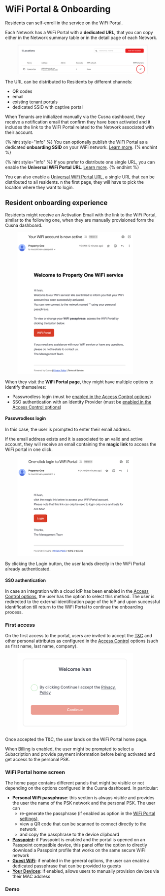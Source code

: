 # WiFi Portal & Onboarding

Residents can self-enroll in the service on the WiFi Portal.

Each Network has a WiFi Portal with a **dedicated URL**, that you can copy either in the Network summary table or in the detail page of each Network.

<figure><img src="../../.gitbook/assets/image (247).png" alt=""><figcaption></figcaption></figure>

The URL can be distributed to Residents by different channels:

* QR codes
* email
* existing tenant portals
* dedicated SSID with captive portal

When Tenants are initialized manually via the Cusna dashboard, they receive a notification email that confirm they have been activated and it includes the link to the WiFI Portal related to the Network associated with their account.

{% hint style="info" %}
You can optionally publish the WiFi Portal as a dedicated **onboarding SSID** on your WiFi network. [Learn more](wifi-portal-distribution.md).
{% endhint %}

{% hint style="info" %}
If you prefer to distribute one single URL, you can enable the **Universal WiFi Portal URL**. [Learn more](wifi-portal-options.md).
{% endhint %}



You can also enable a [Universal WiFi Portal URL](wifi-portal-options.md#universal-wifi-portal-url), a single URL that can be distributed to all residents. n the first page, they will have to pick the locaiton where they want to login.



## Resident onboarding experience

Residents might receive an Activation Email with the link to the WiFi Portal, similar to the following one, when they are manually provisioned form the Cusna dashboard.

<figure><img src="../../.gitbook/assets/image (248).png" alt="" width="375"><figcaption></figcaption></figure>



When they visit the **WiFi Portal page**, they might have multiple options to identify themselves:

* Passwrodless login (must be [enabled in the Access Control options](access-control-options.md#passwordless-login))
* SSO authentication with an Identity Provider (must be [enabled in the Access Control options](access-control-options.md#identity-provider-options))

#### Passwrodless login

In this case, the user is prompted to enter their email address.

If the email address exists and it is associated to an valid and active account, they will receive an email containing the **magic link** to access the WiFi portal in one click.

<figure><img src="../../.gitbook/assets/image (249).png" alt="" width="375"><figcaption></figcaption></figure>

By clicking the Login button, the user lands directly in the WiFi Portal already authenticated.



#### SSO authentication

In case an integration with a cloud IdP has been enabled in the [Access Control options](access-control-options.md#identity-provider-options), the user has the option to select this method. The user is redirected to the external identification page of the IdP and upon successful identification till return to the WiFi Portal to continue the onboarding process.



### First access

On the first access to the portal, users are invited to accept the [T\&C](../general-options/organization-details.md) and other personal attributes as configured in the [Access Control](access-control-options.md#contact-profile-collection) options (such as first name, last name, company).

<figure><img src="../../.gitbook/assets/image (252).png" alt="" width="375"><figcaption></figcaption></figure>

Once accepted the T\&C, the user lands on the WiFi Portal home page.&#x20;

When [Billing](../../add-ons/billing.md) is enabled, the user might be prompted to select a Subscription and provide payment information before being activated and get access to the personal PSK.



### WiFi Portal home screen

The home page contains different panels that might be visible or not depending on the options configured in the Cusna dashboard. In particular:

* **Personal WiFi passphrase**: this section is always visible and provides the user the name of the PSK network and the personal PSK. The user can&#x20;
  * re-generate the passphrase (if enabled as option in the [WiFi Portal settings](wifi-portal-options.md#allow-users-to-re-generate-their-wifi-passphrase)),&#x20;
  * view a QR code that can be scanned to connect directly to the network
  * and copy the passphrase to the device clipboard
* [**Passpoint**](access-control-options.md#passpoint)**:** if Passpoint is enabled and the portal is opened on an Passpoint compatible device, this panel offer the option to directly download a Passpoint profile that works on the same secure WiFi network
* [**Guest WiFi**](wifi-portal-options.md#allow-users-to-create-a-wifi-passphrase-for-guests): if enabled in the general options, the user can enable a dedicated passphrase that can be provided to guests
* [**Your Devices**](access-control-options.md#allow-users-to-register-legacy-devices): if enabled, allows users to manually provision devices via their MAC address



### Demo



<figure><img src="../../.gitbook/assets/WiFi Portal Demo Short.gif" alt=""><figcaption></figcaption></figure>



